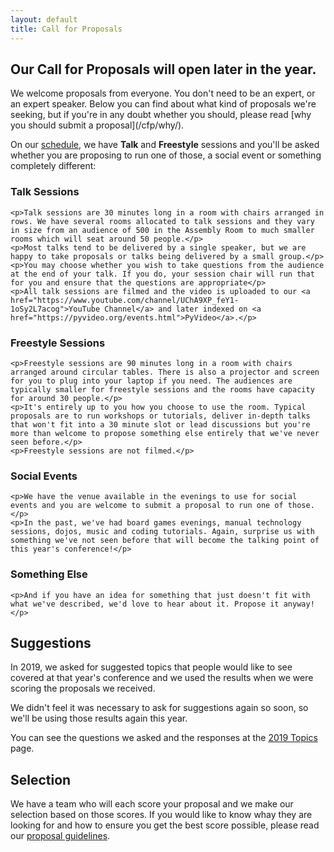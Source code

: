 ```yaml
---
layout: default
title: Call for Proposals
---
```

<div class="row">
  <div class="box box_red centred">
    <h2>Our Call for Proposals will open later in the year.</h2>
  </div>
</div>
We welcome proposals from everyone. You don't need to be an expert, or an expert speaker. Below you can find about what kind of proposals we're seeking, but if you're in any doubt whether you should, please read [why you should submit a proposal](/cfp/why/).

On our [schedule](https://pretalx.com/pycon-uk-2020/schedule/), we have **Talk** and **Freestyle** sessions and you'll be asked whether you are proposing to run one of those, a social event or something completely different:

<div class="row">
  <div class="box box_left box_blue">
    <h3>Talk Sessions</h3>

    <p>Talk sessions are 30 minutes long in a room with chairs arranged in rows. We have several rooms allocated to talk sessions and they vary in size from an audience of 500 in the Assembly Room to much smaller rooms which will seat around 50 people.</p>
    <p>Most talks tend to be delivered by a single speaker, but we are happy to take proposals or talks being delivered by a small group.</p>
    <p>You may choose whether you wish to take questions from the audience at the end of your talk. If you do, your session chair will run that for you and ensure that the questions are appropriate</p>
    <p>All talk sessions are filmed and the video is uploaded to our <a href="https://www.youtube.com/channel/UChA9XP_feY1-1oSy2L7acog">YouTube Channel</a> and later indexed on <a href="https://pyvideo.org/events.html">PyVideo</a>.</p>
  </div>

  <div class="box box_right box_yellow">
    <h3>Freestyle Sessions</h3>

    <p>Freestyle sessions are 90 minutes long in a room with chairs arranged around circular tables. There is also a projector and screen for you to plug into your laptop if you need. The audiences are typically smaller for freestyle sessions and the rooms have capacity for around 30 people.</p>
    <p>It's entirely up to you how you choose to use the room. Typical proposals are to run workshops or tutorials, deliver in-depth talks that won't fit into a 30 minute slot or lead discussions but you're more than welcome to propose something else entirely that we've never seen before.</p>
    <p>Freestyle sessions are not filmed.</p>
  </div>
</div>

<div class="row">
  <div class="box box_left box_yellow">
    <h3>Social Events</h3>

    <p>We have the venue available in the evenings to use for social events and you are welcome to submit a proposal to run one of those.</p>
    <p>In the past, we've had board games evenings, manual technology sessions, dojos, music and coding tutorials. Again, surprise us with something we've not seen before that will become the talking point of this year's conference!</p>
  </div>

  <div class="box box_right box_blue">
    <h3>Something Else</h3>

    <p>And if you have an idea for something that just doesn't fit with what we've described, we'd love to hear about it. Propose it anyway!</p>
  </div>
</div>

## Suggestions
In 2019, we asked for suggested topics that people would like to see covered at that year's conference and we used the results when we were scoring the proposals we received.

We didn't feel it was necessary to ask for suggestions again so soon, so we'll be using those results again this year.

You can see the questions we asked and the responses at the [2019 Topics](https://2019.pyconuk.org/call-proposals/topics-pycon-uk-2019/) page.

## Selection
We have a team who will each score your proposal and we make our selection based on those scores. If you would like to know whay they are looking for and how to ensure you get the best score possible, please read our [proposal guidelines](/cfp/guidelines/).
